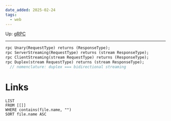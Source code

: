 ```yaml
---
date_added: 2025-02-24
tags:
  - web
---
```

Up: [gRPC](gRPC.md)
___
```protobuf
rpc Unary(RequestType) returns (ResponseType);
rpc ServerStreaming(RequestType) returns (stream ResponseType);
rpc ClientStreaming(stream RequestType) returns (ResponseType);
rpc Duplex(stream RequestType) returns (stream ResponseType);
  // nomenclature: duplex === bidirectional streaming
```
# Links
```dataview
LIST
FROM [[]]
WHERE contains(file.name, "")
SORT file.name ASC
```
